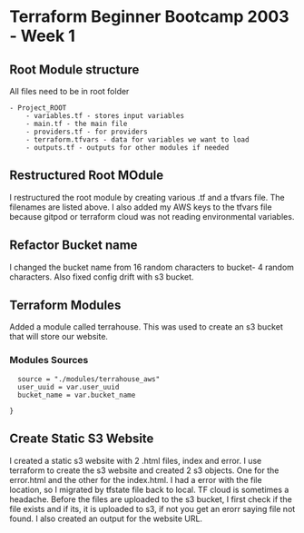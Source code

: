# Terraform Beginner Bootcamp 2003 - Week 1

## Root Module structure

All files need to be in root folder

```
- Project_ROOT
    - variables.tf - stores input variables
    - main.tf - the main file
    - providers.tf - for providers
    - terraform.tfvars - data for variables we want to load
    - outputs.tf - outputs for other modules if needed
```

## Restructured Root MOdule

I restructured the root module by creating various .tf and a tfvars file. The filenames are listed above. I also added my AWS keys to the tfvars file because gitpod or terraform cloud was not reading environmental variables.

## Refactor Bucket name

I changed the bucket name from 16 random characters to bucket- 4 random characters. Also fixed config drift with s3 bucket.

## Terraform Modules

Added a module called terrahouse. This was used to create an s3 bucket that will store our website.

### Modules Sources 

``` module "terrahouse_aws" {
  source = "./modules/terrahouse_aws"
  user_uuid = var.user_uuid
  bucket_name = var.bucket_name

}
```


## Create Static S3 Website

I created a static s3 website with 2 .html files, index and error. I use terraform to create the s3 website and created 2 s3 objects. One for the error.html and the other for the index.html. I had a error with the file location, so I migrated by tfstate file back to local. TF cloud is sometimes a headache. Before the files are uploaded to the s3 bucket, I first check if the file exists and if its, it is uploaded to s3, if not you get an erorr saying file not found. I also created an output for the website URL.